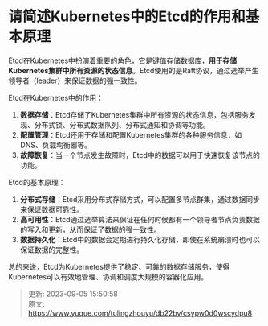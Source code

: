 # 请简述Kubernetes中的Etcd的作用和基本原理

Etcd在Kubernetes中扮演着重要的角色，它是键值存储数据库，**用于存储Kubernetes集群中所有资源的状态信息**。Etcd使用的是Raft协议，通过选举产生领导者（leader）来保证数据的强一致性。

Etcd在Kubernetes中的作用：

1. **数据存储**：Etcd存储了Kubernetes集群中所有资源的状态信息，包括服务发现、分布式锁、分布式数据队列、分布式通知和协调等功能。
2. **配置管理**：Etcd还用于存储和配置Kubernetes集群的各种服务信息，如DNS、负载均衡器等。
3. **故障恢复**：当一个节点发生故障时，Etcd中的数据可以用于快速恢复该节点的功能。

Etcd的基本原理：

1. **分布式存储**：Etcd采用分布式存储方式，可以配置多节点群集，通过数据同步来保证数据可靠性。
2. **高可用性**：Etcd通过选举算法来保证在任何时候都有一个领导者节点负责数据的写入和更新，从而保证了数据的强一致性。
3. **数据持久化**：Etcd中的数据会定期进行持久化存储，即使在系统崩溃时也可以保证数据的完整性。

总的来说，Etcd为Kubernetes提供了稳定、可靠的数据存储服务，使得Kubernetes可以有效地管理、协调和调度大规模的容器化应用。



> 更新: 2023-09-05 15:50:58  
> 原文: <https://www.yuque.com/tulingzhouyu/db22bv/csypw0d0wscydpu8>